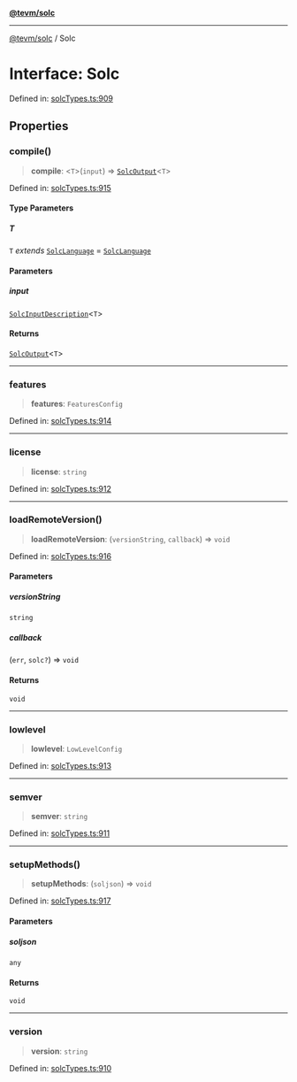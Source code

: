 [**@tevm/solc**](../README.md)

***

[@tevm/solc](../globals.md) / Solc

# Interface: Solc

Defined in: [solcTypes.ts:909](https://github.com/evmts/compiler/blob/main/packages/solc/src/solcTypes.ts#L909)

## Properties

### compile()

> **compile**: \<`T`\>(`input`) => [`SolcOutput`](../type-aliases/SolcOutput.md)\<`T`\>

Defined in: [solcTypes.ts:915](https://github.com/evmts/compiler/blob/main/packages/solc/src/solcTypes.ts#L915)

#### Type Parameters

##### T

`T` *extends* [`SolcLanguage`](../type-aliases/SolcLanguage.md) = [`SolcLanguage`](../type-aliases/SolcLanguage.md)

#### Parameters

##### input

[`SolcInputDescription`](../type-aliases/SolcInputDescription.md)\<`T`\>

#### Returns

[`SolcOutput`](../type-aliases/SolcOutput.md)\<`T`\>

***

### features

> **features**: `FeaturesConfig`

Defined in: [solcTypes.ts:914](https://github.com/evmts/compiler/blob/main/packages/solc/src/solcTypes.ts#L914)

***

### license

> **license**: `string`

Defined in: [solcTypes.ts:912](https://github.com/evmts/compiler/blob/main/packages/solc/src/solcTypes.ts#L912)

***

### loadRemoteVersion()

> **loadRemoteVersion**: (`versionString`, `callback`) => `void`

Defined in: [solcTypes.ts:916](https://github.com/evmts/compiler/blob/main/packages/solc/src/solcTypes.ts#L916)

#### Parameters

##### versionString

`string`

##### callback

(`err`, `solc?`) => `void`

#### Returns

`void`

***

### lowlevel

> **lowlevel**: `LowLevelConfig`

Defined in: [solcTypes.ts:913](https://github.com/evmts/compiler/blob/main/packages/solc/src/solcTypes.ts#L913)

***

### semver

> **semver**: `string`

Defined in: [solcTypes.ts:911](https://github.com/evmts/compiler/blob/main/packages/solc/src/solcTypes.ts#L911)

***

### setupMethods()

> **setupMethods**: (`soljson`) => `void`

Defined in: [solcTypes.ts:917](https://github.com/evmts/compiler/blob/main/packages/solc/src/solcTypes.ts#L917)

#### Parameters

##### soljson

`any`

#### Returns

`void`

***

### version

> **version**: `string`

Defined in: [solcTypes.ts:910](https://github.com/evmts/compiler/blob/main/packages/solc/src/solcTypes.ts#L910)
